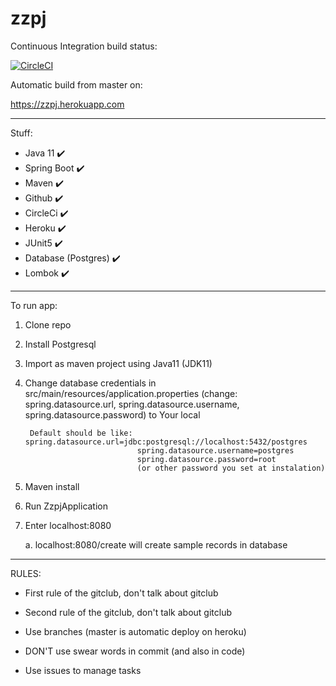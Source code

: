 # zzpj

Continuous Integration build status:

[![CircleCI](https://circleci.com/gh/MaciejSocha/zzpj/tree/master.svg?style=svg)](https://circleci.com/gh/MaciejSocha/zzpj/tree/master)

Automatic build from master on:

https://zzpj.herokuapp.com

-----
Stuff:
- Java 11 ✔️
- Spring Boot ✔️
- Maven ✔️
- Github ✔️
- CircleCi ✔️
- Heroku ✔️
- JUnit5 ✔️
- Database (Postgres) ✔️
- Lombok ✔️

-----

To run app:
1. Clone repo
2. Install Postgresql
3. Import as maven project using Java11 (JDK11)
4. Change database credentials in src/main/resources/application.properties (change: spring.datasource.url, spring.datasource.username, spring.datasource.password) to Your local
    
        Default should be like: spring.datasource.url=jdbc:postgresql://localhost:5432/postgres
                                spring.datasource.username=postgres
                                spring.datasource.password=root
                                (or other password you set at instalation)
5. Maven install
6. Run ZzpjApplication
7. Enter localhost:8080

    a. localhost:8080/create will create sample records in database
    
-----

RULES:

- First rule of the gitclub, don't talk about gitclub

- Second rule of the gitclub, don't talk about gitclub

- Use branches (master is automatic deploy on heroku)

- DON'T use swear words in commit (and also in code)

- Use issues to manage tasks
